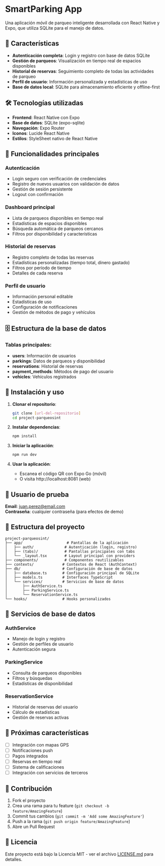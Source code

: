# SmartParking App

Una aplicación móvil de parqueo inteligente desarrollada con React Native y Expo, que utiliza SQLite para el manejo de datos.

## 🚀 Características

- **Autenticación completa**: Login y registro con base de datos SQLite
- **Gestión de parqueos**: Visualización en tiempo real de espacios disponibles
- **Historial de reservas**: Seguimiento completo de todas las actividades de parqueo
- **Perfil de usuario**: Información personalizada y estadísticas de uso
- **Base de datos local**: SQLite para almacenamiento eficiente y offline-first

## 🛠️ Tecnologías utilizadas

- **Frontend**: React Native con Expo
- **Base de datos**: SQLite (expo-sqlite)
- **Navegación**: Expo Router
- **Iconos**: Lucide React Native
- **Estilos**: StyleSheet nativo de React Native

## 📱 Funcionalidades principales

### Autenticación
- Login seguro con verificación de credenciales
- Registro de nuevos usuarios con validación de datos
- Gestión de sesión persistente
- Logout con confirmación

### Dashboard principal
- Lista de parqueos disponibles en tiempo real
- Estadísticas de espacios disponibles
- Búsqueda automática de parqueos cercanos
- Filtros por disponibilidad y características

### Historial de reservas
- Registro completo de todas las reservas
- Estadísticas personalizadas (tiempo total, dinero gastado)
- Filtros por período de tiempo
- Detalles de cada reserva

### Perfil de usuario
- Información personal editable
- Estadísticas de uso
- Configuración de notificaciones
- Gestión de métodos de pago y vehículos

## 🗄️ Estructura de la base de datos

### Tablas principales:

- **users**: Información de usuarios
- **parkings**: Datos de parqueos y disponibilidad
- **reservations**: Historial de reservas
- **payment_methods**: Métodos de pago del usuario
- **vehicles**: Vehículos registrados

## 🚀 Instalación y uso

1. **Clonar el repositorio**:
   ```bash
   git clone [url-del-repositorio]
   cd project-parqueosint
   ```

2. **Instalar dependencias**:
   ```bash
   npm install
   ```

3. **Iniciar la aplicación**:
   ```bash
   npm run dev
   ```

4. **Usar la aplicación**:
   - Escanea el código QR con Expo Go (móvil)
   - O visita http://localhost:8081 (web)

## 👤 Usuario de prueba

**Email**: juan.perez@email.com  
**Contraseña**: cualquier contraseña (para efectos de demo)

## 📂 Estructura del proyecto

```
project-parqueosint/
├── app/                    # Pantallas de la aplicación
│   ├── auth/              # Autenticación (login, registro)
│   ├── (tabs)/            # Pantallas principales con tabs
│   └── _layout.tsx        # Layout principal con providers
├── components/            # Componentes reutilizables
├── contexts/             # Contextos de React (AuthContext)
├── db/                   # Configuración de base de datos
│   ├── database.ts       # Configuración principal de SQLite
│   ├── models.ts         # Interfaces TypeScript
│   └── services/         # Servicios de base de datos
│       ├── AuthService.ts
│       ├── ParkingService.ts
│       └── ReservationService.ts
└── hooks/                # Hooks personalizados
```

## 🔧 Servicios de base de datos

### AuthService
- Manejo de login y registro
- Gestión de perfiles de usuario
- Autenticación segura

### ParkingService
- Consulta de parqueos disponibles
- Filtros y búsquedas
- Estadísticas de disponibilidad

### ReservationService
- Historial de reservas del usuario
- Cálculo de estadísticas
- Gestión de reservas activas

## 🎯 Próximas características

- [ ] Integración con mapas GPS
- [ ] Notificaciones push
- [ ] Pagos integrados
- [ ] Reservas en tiempo real
- [ ] Sistema de calificaciones
- [ ] Integración con servicios de terceros

## 🤝 Contribución

1. Fork el proyecto
2. Crea una rama para tu feature (`git checkout -b feature/AmazingFeature`)
3. Commit tus cambios (`git commit -m 'Add some AmazingFeature'`)
4. Push a la rama (`git push origin feature/AmazingFeature`)
5. Abre un Pull Request

## 📄 Licencia

Este proyecto está bajo la Licencia MIT - ver el archivo [LICENSE.md](LICENSE.md) para detalles.

